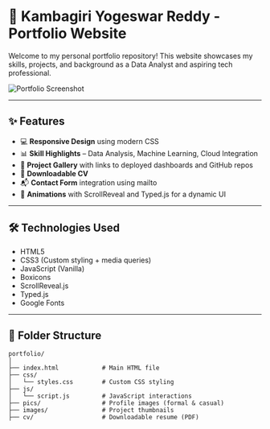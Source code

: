 # 💼 Kambagiri Yogeswar Reddy - Portfolio Website

Welcome to my personal portfolio repository! This website showcases my skills, projects, and background as a Data Analyst and aspiring tech professional.

![Portfolio Screenshot](![image](https://github.com/user-attachments/assets/c8f438f8-dba1-409d-a5bd-65e0b379e6bd)) <!-- Optional: Add an image preview -->



---

## ✨ Features

- 💻 **Responsive Design** using modern CSS
- 📊 **Skill Highlights** – Data Analysis, Machine Learning, Cloud Integration
- 📁 **Project Gallery** with links to deployed dashboards and GitHub repos
- 📄 **Downloadable CV**
- 📬 **Contact Form** integration using mailto
- 🎯 **Animations** with ScrollReveal and Typed.js for a dynamic UI

---

## 🛠️ Technologies Used

- HTML5
- CSS3 (Custom styling + media queries)
- JavaScript (Vanilla)
- Boxicons
- ScrollReveal.js
- Typed.js
- Google Fonts

---

## 📌 Folder Structure

```plaintext
portfolio/
│
├── index.html            # Main HTML file
├── css/
│   └── styles.css        # Custom CSS styling
├── js/
│   └── script.js         # JavaScript interactions
├── pics/                 # Profile images (formal & casual)
├── images/               # Project thumbnails
├── cv/                   # Downloadable resume (PDF)
